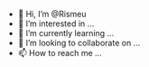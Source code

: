 - 👋 Hi, I’m @Rismeu
- 👀 I’m interested in ...
- 🌱 I’m currently learning ...
- 💞️ I’m looking to collaborate on ...
- 📫 How to reach me ...

<!---
Rismeu/Rismeu is a ✨ special ✨ repository because its `README.md` (this file) appears on your GitHub profile.
You can click the Preview link to take a look at your changes.
--->
